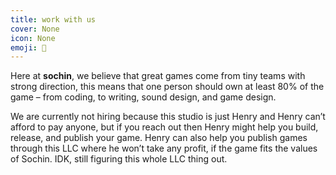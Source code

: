 ```yaml
---
title: work with us
cover: None
icon: None
emoji: 💼
---
```


Here at **sochin**, we believe that great games come from tiny teams with strong direction, this means that one person should own at least 80% of the game – from coding, to writing, sound design, and game design.

We are currently not hiring because this studio is just Henry and Henry can’t afford to pay anyone, but if you reach out then Henry might help you build, release, and publish your game. Henry can also help you publish games through this LLC where he won’t take any profit, if the game fits the values of Sochin. IDK, still figuring this whole LLC thing out.

<br/>
